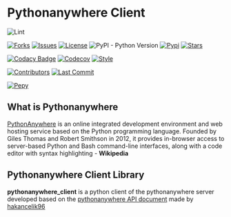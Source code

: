 # Pythonanywhere Client

![Lint](https://github.com/hakancelik96/pythonanywhere-client/workflows/Lint/badge.svg)

[![Forks](https://img.shields.io/github/forks/hakancelik96/pythonanywhere-client)](https://github.com/hakancelik96/pythonanywhere-client/fork)
[![Issues](https://img.shields.io/github/issues/hakancelik96/pythonanywhere-client)](https://github.com/hakancelik96/pythonanywhere-client/issues)
[![License](https://img.shields.io/github/license/hakancelik96/pythonanywhere-client.svg)](https://github.com/hakancelik96/pythonanywhere-client/blob/master/LICENSE)
![PyPI - Python Version](https://img.shields.io/pypi/pyversions/pythonanywhere-client)
[![Pypi](https://img.shields.io/pypi/v/pythonanywhere-client)](https://pypi.org/project/pythonanywhere-client/)
[![Stars](https://img.shields.io/github/stars/hakancelik96/pythonanywhere-client)](https://github.com/hakancelik96/pythonanywhere-client/stargazers)

[![Codacy Badge](https://api.codacy.com/project/badge/Grade/3fbd4686e97b4e19906ca2fa933e4cfc)](https://app.codacy.com/manual/hakancelik96/pythonanywhere-client?utm_source=github.com&utm_medium=referral&utm_content=hakancelik96/pythonanywhere-client&utm_campaign=Badge_Grade_Settings)
[![Codecov](https://codecov.io/gh/hakancelik96/pythonanywhere-client/branch/master/graph/badge.svg)](https://codecov.io/gh/hakancelik96/pythonanywhere-client)
[![Style](https://img.shields.io/badge/style-black-black)](https://github.com/psf/black)

[![Contributors](https://img.shields.io/github/contributors/hakancelik96/pythonanywhere-client)](https://github.com/hakancelik96/pythonanywhere-client/graphs/contributors)
[![Last Commit](https://img.shields.io/github/last-commit/hakancelik96/pythonanywhere-client.svg)](https://github.com/hakancelik96/pythonanywhere-client/commits/master)

[![Pepy](https://pepy.tech/badge/pythonanywhere-client)](https://pepy.tech/badge/pythonanywhere-client)

## What is Pythonanywhere

[PythonAnywhere](https://www.pythonanywhere.com/) is an online integrated development
environment and web hosting service based on the Python programming language. Founded by
Giles Thomas and Robert Smithson in 2012, it provides in-browser access to server-based
Python and Bash command-line interfaces, along with a code editor with syntax
highlighting - **Wikipedia**

## Pythonanywhere Client Library

**pythonanywhere_client** is a python client of the pythonanywhere server developed
based on the [pythonanywhere API document](https://help.pythonanywhere.com/pages/API/)
made by [hakancelik96](https://github.com/hakancelik96/pythonanywhere-client)
